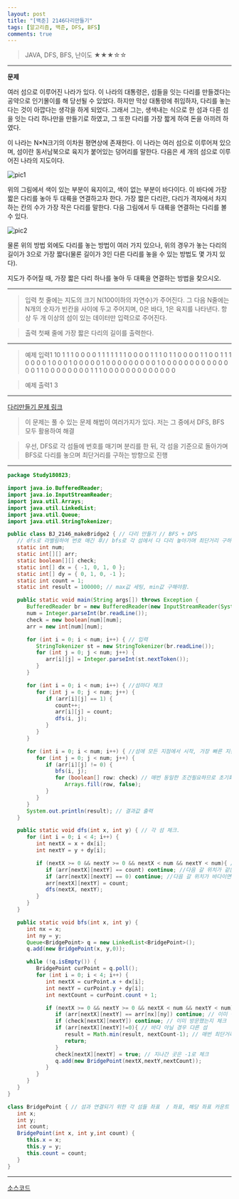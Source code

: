 ```yaml
---
layout: post
title: "[백준] 2146다리만들기"
tags: [알고리즘, 백준, DFS, BFS]
comments: true
---
```


> JAVA, DFS, BFS, 난이도 ★★★☆☆

---
__문제__

여러 섬으로 이루어진 나라가 있다. 이 나라의 대통령은, 섬들을 잇는 다리를 만들겠다는 공약으로 인기몰이를 해 당선될 수 있었다. 하지만 막상 대통령에 취임하자, 다리를 놓는다는 것이 아깝다는 생각을 하게 되었다. 그래서 그는, 생색내는 식으로 한 섬과 다른 섬을 잇는 다리 하나만을 만들기로 하였고, 그 또한 다리를 가장 짧게 하여 돈을 아끼려 하였다.

이 나라는 N×N크기의 이차원 평면상에 존재한다. 이 나라는 여러 섬으로 이루어져 있으며, 섬이란 동서남북으로 육지가 붙어있는 덩어리를 말한다. 다음은 세 개의 섬으로 이루어진 나라의 지도이다.

![pic1](https://www.acmicpc.net/JudgeOnline/upload/201008/bri.PNG)

위의 그림에서 색이 있는 부분이 육지이고, 색이 없는 부분이 바다이다. 이 바다에 가장 짧은 다리를 놓아 두 대륙을 연결하고자 한다. 가장 짧은 다리란, 다리가 격자에서 차지하는 칸의 수가 가장 작은 다리를 말한다. 다음 그림에서 두 대륙을 연결하는 다리를 볼 수 있다.

![pic2](https://www.acmicpc.net/JudgeOnline/upload/201008/b2.PNG)

물론 위의 방법 외에도 다리를 놓는 방법이 여러 가지 있으나, 위의 경우가 놓는 다리의 길이가 3으로 가장 짧다(물론 길이가 3인 다른 다리를 놓을 수 있는 방법도 몇 가지 있다).

지도가 주어질 때, 가장 짧은 다리 하나를 놓아 두 대륙을 연결하는 방법을 찾으시오.

---

>입력
>첫 줄에는 지도의 크기 N(100이하의 자연수)가 주어진다. 그 다음 N줄에는 N개의 숫자가 빈칸을 사이에 두고 주어지며, 0은 바다, 1은 육지를 나타낸다. 항상 두 개 이상의 섬이 있는 데이터만 입력으로 주어진다.


> 출력
> 첫째 줄에 가장 짧은 다리의 길이를 출력한다.

---

>예제 입력1
>10
1 1 1 0 0 0 0 1 1 1
1 1 1 1 0 0 0 0 1 1
1 0 1 1 0 0 0 0 1 1
0 0 1 1 1 0 0 0 0 1
0 0 0 1 0 0 0 0 0 1
0 0 0 0 0 0 0 0 0 1
0 0 0 0 0 0 0 0 0 0
0 0 0 0 1 1 0 0 0 0
0 0 0 0 1 1 1 0 0 0
0 0 0 0 0 0 0 0 0 0

>예제 출력1
>3

---
[다리만들기 문제 링크](https://www.acmicpc.net/problem/2146)

> 이 문제는 풀 수 있는 문제 해법이 여러가지가 있다.
> 저는 그 중에서 DFS, BFS 모두 활용하여 해결

> 우선, DFS로 각 섬들에 번호를 매기며 분리를 한 뒤, 각 섬을 기준으로 돌아가며 BFS로 다리를 놓으며 최단거리를 구하는 방향으로 진행


---

```java
package Study180823;

import java.io.BufferedReader;
import java.io.InputStreamReader;
import java.util.Arrays;
import java.util.LinkedList;
import java.util.Queue;
import java.util.StringTokenizer;

public class BJ_2146_makeBridge2 { // 다리 만들기 // BFS + DFS
   // dfs로 라벨링하여 번호 매긴 후// bfs로 각 섬에서 다 다리 놓아가며 최단거리 구하기 - 이 외에도 3개 다 놓기 / 간척 하나씩 늘려나가기 등 존재 
   static int num;
   static int[][] arr;
   static boolean[][] check;
   static int[] dx = { -1, 0, 1, 0 };
   static int[] dy = { 0, 1, 0, -1 };
   static int count = 1;
   static int result = 100000; // max값 세팅, min값 구해야함.

   public static void main(String args[]) throws Exception {
      BufferedReader br = new BufferedReader(new InputStreamReader(System.in));
      num = Integer.parseInt(br.readLine());
      check = new boolean[num][num];
      arr = new int[num][num];

      for (int i = 0; i < num; i++) { // 입력
         StringTokenizer st = new StringTokenizer(br.readLine());
         for (int j = 0; j < num; j++) {
            arr[i][j] = Integer.parseInt(st.nextToken());
         }
      }

      for (int i = 0; i < num; i++) { //섬마다 체크
         for (int j = 0; j < num; j++) {
            if (arr[i][j] == 1) {
               count++;
               arr[i][j] = count;
               dfs(i, j);
            }
         }
      }

      for (int i = 0; i < num; i++) { //섬에 모든 지점에서 시작, 가장 빠른 지점 체크. 최단거리
         for (int j = 0; j < num; j++) {
            if (arr[i][j] != 0) {
               bfs(i, j);
               for (boolean[] row: check) // 매번 동일한 조건필요하므로 초기화
                  Arrays.fill(row, false);
            }
         }
      }
      System.out.println(result); // 결과값 출력
   }

   public static void dfs(int x, int y) { // 각 섬 체크.
      for (int i = 0; i < 4; i++) {
         int nextX = x + dx[i];
         int nextY = y + dy[i];

         if (nextX >= 0 && nextY >= 0 && nextX < num && nextY < num){ // 벽체크
            if (arr[nextX][nextY] == count) continue; //다음 갈 위치가 같은 섬이면 패스
            if (arr[nextX][nextY] == 0) continue; //다음 갈 위치가 바다이면 패스
            arr[nextX][nextY] = count;
            dfs(nextX, nextY);
         }
      }
   }

   public static void bfs(int x, int y) {
      int nx = x;   
      int ny = y; 
      Queue<BridgePoint> q = new LinkedList<BridgePoint>();
      q.add(new BridgePoint(x, y,0));

      while (!q.isEmpty()) {
         BridgePoint curPoint = q.poll();
         for (int i = 0; i < 4; i++) {
            int nextX = curPoint.x + dx[i];
            int nextY = curPoint.y + dy[i];
            int nextCount = curPoint.count + 1;

            if (nextX >= 0 && nextY >= 0 && nextX < num && nextY < num){ // 벽체크
               if (arr[nextX][nextY] == arr[nx][ny]) continue; // 이미 섬이자 같은 섬이면 패스
               if (check[nextX][nextY]) continue; // 이미 방문했는지 체크
               if (arr[nextX][nextY]!=0){ // 바다 아닐 경우 다른 섬
                  result = Math.min(result, nextCount-1); // 매번 최단거리 체크
                  return;
               }
               check[nextX][nextY] = true; // 지나간 곳은 -1로 체크
               q.add(new BridgePoint(nextX,nextY,nextCount));
            }
         }
      }
   }
}

class BridgePoint { // 섬과 연결되기 위한 각 섬들 좌표  / 좌표, 해당 좌표 카운트 
   int x;
   int y;
   int count;
   BridgePoint(int x, int y,int count) {
      this.x = x;
      this.y = y;
      this.count = count;
   }
}
```

---
[소스코드](https://github.com/baekdata/algorithm_practice/blob/master/Algorithm_Practice/src/Study180823/BJ_2146_makeBridge2.java)
